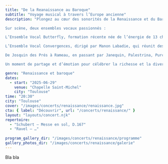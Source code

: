 ```yaml
---
title: "De la Reanaissance au Baroque"
subtitle: "Voyage musical à travers l’Europe ancienne"
description: "Plongez au cœur des sonorités de la Renaissance et du Baroque avec un programme qui vous fera voyager à travers l’Europe ancienne.

Sur scène, deux ensembles vocaux passionnés :

L’Ensemble Vocal Butterfly, formation récente née de l’énergie de 13 choristes réunis autour de leur chef Nathan Gardes,

L’Ensemble Vocal Convergences, dirigé par Manon Labadie, qui réunit des chanteurs de tous âges dans un projet à la fois formateur et artistique.

De Josquin des Prés à Rameau, en passant par Janequin, Palestrina, Purcell ou encore Carissimi, les deux chœurs vous proposent un répertoire varié où se mêlent motets, chansons polyphoniques, et œuvres emblématiques de la musique vocale ancienne.

Un moment de partage et d’émotion pour célébrer la richesse et la diversité du patrimoine musical européen."

genre: "Renaissance et baroque"
dates:
  - start: "2025-06-29"
    venue: "Chapelle Saint-Michel"
    city: "Toulouse" 
time: "20:30"
city: "Toulouse"
cover: "/images/concerts/renaissance/renaissance.jpg"
cta: { label: "Découvrir", url: "/concerts/renaissance/" }
layout: "layouts/concert.njk"    
repertoire:
  - "Schubert — Messe en sol, D.167"
  - "Ravel — …"
  
program_gallery_dir: "/images/concerts/renaissance/programme"
gallery_photos_dir: "/images/concerts/renaissance/galerie"
---
```

Bla bla
